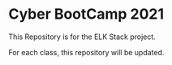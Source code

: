 # Cyber BootCamp 2021

This Repository is for the ELK Stack project.

For each class, this repository will be updated.